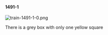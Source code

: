 #### 1491-1
![train-1491-1-0.png](https://github.com/lil-lab/nlvr/raw/master/nlvr/train/images/58/train-1491-1-0.png "train-1491-1-0.png")

There is a grey box with only one yellow square